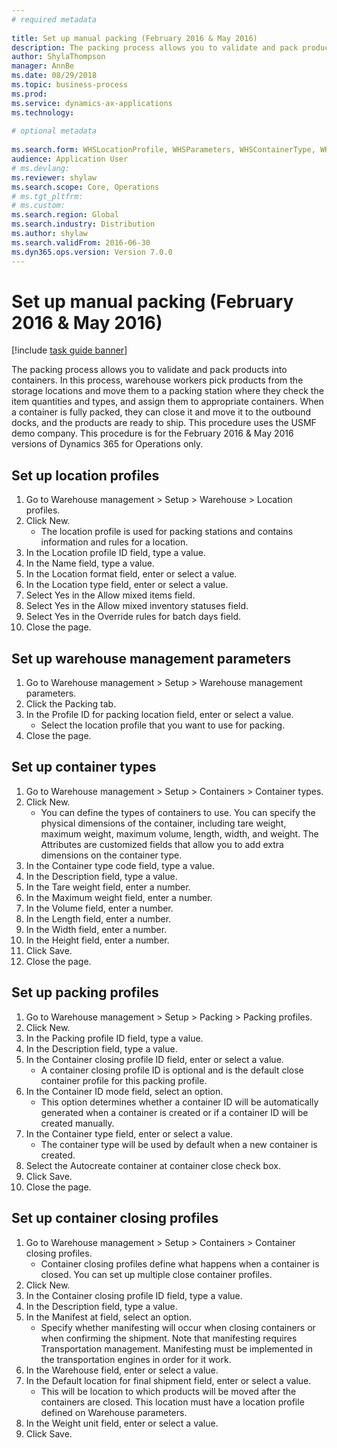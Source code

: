 ```yaml
--- 
# required metadata 
 
title: Set up manual packing (February 2016 & May 2016)
description: The packing process allows you to validate and pack products into containers. 
author: ShylaThompson
manager: AnnBe 
ms.date: 08/29/2018
ms.topic: business-process 
ms.prod:  
ms.service: dynamics-ax-applications 
ms.technology:  
 
# optional metadata 
 
ms.search.form: WHSLocationProfile, WHSParameters, WHSContainerType, WHSPackProfile, WHSCloseContainerProfile, InventLocationIdLookup, UnitOfMeasureLookup   
audience: Application User 
# ms.devlang:  
ms.reviewer: shylaw
ms.search.scope: Core, Operations 
# ms.tgt_pltfrm:  
# ms.custom:  
ms.search.region: Global
ms.search.industry: Distribution
ms.author: shylaw
ms.search.validFrom: 2016-06-30 
ms.dyn365.ops.version: Version 7.0.0 
---
```

# Set up manual packing (February 2016 & May 2016)

[!include [task guide banner](../../includes/task-guide-banner.md)]

The packing process allows you to validate and pack products into containers. In this process, warehouse workers pick products from the storage locations and move them to a packing station where they check the item quantities and types, and assign them to appropriate containers. When a container is fully packed, they can close it and move it to the outbound docks, and the products are ready to ship. This procedure uses the USMF demo company. This procedure is for the February 2016 & May 2016 versions of Dynamics 365 for Operations only.


## Set up location profiles
1. Go to Warehouse management > Setup > Warehouse > Location profiles.
2. Click New.
    * The location profile is used for packing stations and contains information and rules for a location.  
3. In the Location profile ID field, type a value.
4. In the Name field, type a value.
5. In the Location format field, enter or select a value.
6. In the Location type field, enter or select a value.
7. Select Yes in the Allow mixed items field.
8. Select Yes in the Allow mixed  inventory statuses field.
9. Select Yes in the Override rules for batch days field.
10. Close the page.

## Set up warehouse management parameters 
1. Go to Warehouse management > Setup > Warehouse management parameters.
2. Click the Packing tab.
3. In the Profile ID for packing location field, enter or select a value.
    * Select the location profile that you want to use for packing.  
4. Close the page.

## Set up container types
1. Go to Warehouse management > Setup > Containers > Container types.
2. Click New.
    * You can define the types of containers to use. You can specify the physical dimensions of the container, including tare weight, maximum weight, maximum volume, length, width, and weight.  The Attributes are customized fields that allow you to add extra dimensions on the container type.     
3. In the Container type code field, type a value.
4. In the Description field, type a value.
5. In the Tare weight field, enter a number.
6. In the Maximum weight field, enter a number.
7. In the Volume field, enter a number.
8. In the Length field, enter a number.
9. In the Width field, enter a number.
10. In the Height field, enter a number.
11. Click Save.
12. Close the page.

## Set up packing profiles
1. Go to Warehouse management > Setup > Packing > Packing profiles.
2. Click New.
3. In the Packing profile ID field, type a value.
4. In the Description field, type a value.
5. In the Container closing profile ID field, enter or select a value.
    * A container closing profile ID is optional and is the default close container profile for this packing profile.  
6. In the Container ID mode field, select an option.
    * This option determines whether a container ID will be automatically generated when a container is created or if a container ID will be created manually.  
7. In the Container type field, enter or select a value.
    * The container type will be used by default when a new container is created.  
8. Select the Autocreate container at container close check box.
9. Click Save.
10. Close the page.

## Set up container closing profiles
1. Go to Warehouse management > Setup > Containers > Container closing profiles.
    * Container closing profiles define what happens when a container is closed. You can set up multiple close container profiles.       
2. Click New.
3. In the Container closing profile ID field, type a value.
4. In the Description field, type a value.
5. In the Manifest at field, select an option.
    * Specify whether manifesting will occur when closing containers or when confirming the shipment. Note that manifesting requires Transportation management. Manifesting must be implemented in the transportation engines in order for it work.  
6. In the Warehouse field, enter or select a value.
7. In the Default location for final shipment field, enter or select a value.
    * This will be location to which products will be moved after the containers are closed. This location must have a location profile defined on Warehouse parameters.  
8. In the Weight unit field, enter or select a value.
9. Click Save.

